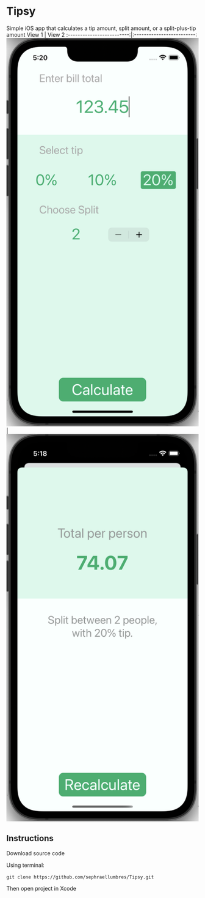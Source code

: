 # Tipsy
Simple iOS app that calculates a tip amount, split amount, or a split-plus-tip amount
View 1 | View 2
:-------------------------:|:-------------------------:
![](/images/calculate-amount-view.png)  |  ![](/images/results-view.png)
## Instructions
Download source code 

Using terminal:
```
git clone https://github.com/sephraellumbres/Tipsy.git
```
Then open project in Xcode
